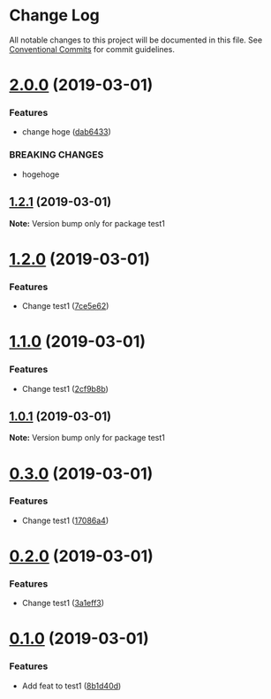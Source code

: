 # Change Log

All notable changes to this project will be documented in this file.
See [Conventional Commits](https://conventionalcommits.org) for commit guidelines.

# [2.0.0](https://github.com/takakobem/lerna-test/compare/test1@1.2.1...test1@2.0.0) (2019-03-01)


### Features

* change hoge ([dab6433](https://github.com/takakobem/lerna-test/commit/dab6433))


### BREAKING CHANGES

* hogehoge





## [1.2.1](https://github.com/takakobem/lerna-test/compare/test1@1.2.0...test1@1.2.1) (2019-03-01)

**Note:** Version bump only for package test1





# [1.2.0](https://github.com/takakobem/lerna-test/compare/test1@1.1.0...test1@1.2.0) (2019-03-01)


### Features

* Change test1 ([7ce5e62](https://github.com/takakobem/lerna-test/commit/7ce5e62))





# [1.1.0](https://github.com/takakobem/lerna-test/compare/test1@1.0.1...test1@1.1.0) (2019-03-01)


### Features

* Change test1 ([2cf9b8b](https://github.com/takakobem/lerna-test/commit/2cf9b8b))





## [1.0.1](https://github.com/takakobem/lerna-test/compare/test1@0.3.0...test1@1.0.1) (2019-03-01)

**Note:** Version bump only for package test1





# [0.3.0](https://github.com/takakobem/lerna-test/compare/test1@0.2.0...test1@0.3.0) (2019-03-01)


### Features

* Change test1 ([17086a4](https://github.com/takakobem/lerna-test/commit/17086a4))





# [0.2.0](https://github.com/takakobem/lerna-test/compare/test1@0.1.0...test1@0.2.0) (2019-03-01)


### Features

* Change test1 ([3a1eff3](https://github.com/takakobem/lerna-test/commit/3a1eff3))





# [0.1.0](https://github.com/takakobem/lerna-test/compare/test1@0.0.2...test1@0.1.0) (2019-03-01)


### Features

* Add feat to test1 ([8b1d40d](https://github.com/takakobem/lerna-test/commit/8b1d40d))
